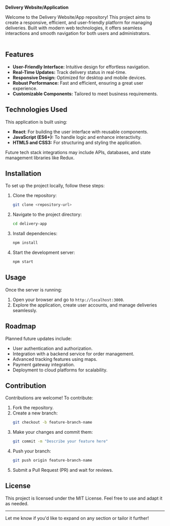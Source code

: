 

<b>Delivery Website/Application<br></b>

Welcome to the Delivery Website/App repository! This project aims to create a responsive, efficient, and user-friendly platform for managing deliveries. Built with modern web technologies, it offers seamless interactions and smooth navigation for both users and administrators.<br>
<br>
## Features

- **User-Friendly Interface:** Intuitive design for effortless navigation.
- **Real-Time Updates:** Track delivery status in real-time.
- **Responsive Design:** Optimized for desktop and mobile devices.
- **Robust Performance:** Fast and efficient, ensuring a great user experience.
- **Customizable Components:** Tailored to meet business requirements.

## Technologies Used

This application is built using:

- **React**: For building the user interface with reusable components.
- **JavaScript (ES6+):** To handle logic and enhance interactivity.
- **HTML5 and CSS3:** For structuring and styling the application.

Future tech stack integrations may include APIs, databases, and state management libraries like Redux.

## Installation

To set up the project locally, follow these steps:

1. Clone the repository:
   ```bash
   git clone <repository-url>
   ```
2. Navigate to the project directory:
   ```bash
   cd delivery-app
   ```
3. Install dependencies:
   ```bash
   npm install
   ```
4. Start the development server:
   ```bash
   npm start
   ```

## Usage

Once the server is running:

1. Open your browser and go to `http://localhost:3000`.
2. Explore the application, create user accounts, and manage deliveries seamlessly.

## Roadmap

Planned future updates include:

- User authentication and authorization.
- Integration with a backend service for order management.
- Advanced tracking features using maps.
- Payment gateway integration.
- Deployment to cloud platforms for scalability.

## Contribution

Contributions are welcome! To contribute:

1. Fork the repository.
2. Create a new branch:
   ```bash
   git checkout -b feature-branch-name
   ```
3. Make your changes and commit them:
   ```bash
   git commit -m "Describe your feature here"
   ```
4. Push your branch:
   ```bash
   git push origin feature-branch-name
   ```
5. Submit a Pull Request (PR) and wait for reviews.

## License

This project is licensed under the MIT License. Feel free to use and adapt it as needed.

---

Let me know if you'd like to expand on any section or tailor it further!
